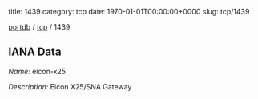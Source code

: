 title: 1439
category: tcp
date: 1970-01-01T00:00:00+0000
slug: tcp/1439

[portdb](/) / [tcp](/category/tcp.html) / 1439


## IANA Data

_Name:_ eicon-x25

_Description:_ Eicon X25/SNA Gateway

